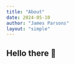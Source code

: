 ```yaml
---
title: "About"
date: 2024-05-10
author: "James Parsons"
layout: "simple"
---
```


## Hello there 👋

